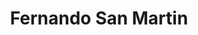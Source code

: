 ---
title: "Fernando San Martin"
image: "images/team/generico-M.jpg"
jobtitle: "Auxiliar - Curso Robótica"
category: estudiante
promoted: true
linkedinurl: ""
weight: 9
---